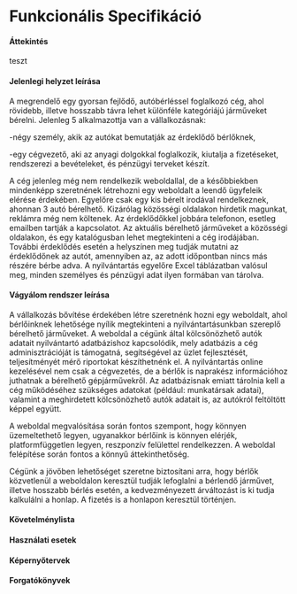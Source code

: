 # Funkcionális Specifikáció


#### Áttekintés
teszt

#### Jelenlegi helyzet leírása

A megrendelő egy gyorsan fejlődő, autóbérléssel foglalkozó cég, ahol rövidebb, illetve hosszabb távra lehet különféle kategóriájú járműveket bérelni. Jelenleg 5 alkalmazottja van a vállalkozásnak:

-négy személy, akik az autókat bemutatják az érdeklődő bérlőknek,

-egy cégvezető, aki az anyagi dolgokkal foglalkozik, kiutalja a fizetéseket, rendszerezi a bevételeket, és pénzügyi terveket készít.

A cég jelenleg még nem rendelkezik weboldallal, de a későbbiekben mindenképp szeretnének létrehozni egy weboldalt a leendő ügyfeleik elérése érdekében. Egyelőre csak egy kis bérelt irodával rendelkeznek, ahonnan 3 autó bérelhető. Kizárólag közösségi oldalakon hirdetik magunkat, reklámra még nem költenek. Az érdeklődőkkel jobbára telefonon, esetleg emailben tartják a kapcsolatot. Az aktuális bérelhető járműveket a közösségi oldalakon, és egy katalógusban lehet megtekinteni a cég irodájában. További érdeklődés esetén a helyszínen meg tudják mutatni az érdeklődőnek az autót, amennyiben az, az adott időpontban nincs más részére bérbe adva. A nyilvántartás egyelőre Excel táblázatban valósul meg, minden személyes és pénzügyi adat ilyen formában van tárolva.

#### Vágyálom rendszer leírása

A vállalkozás bővítése érdekében létre szeretnénk hozni egy weboldalt, ahol bérlőinknek lehetősége nyílik megtekinteni a nyilvántartásunkban szereplő bérelhető járműveket. A weboldal a cégünk által kölcsönözhető autók adatait nyilvántartó adatbázishoz kapcsolódik, mely adatbázis a cég adminisztrációját is támogatná, segítségével az üzlet fejlesztését, teljesítményét mérő riportokat készíthetnénk el. A nyilvántartás online kezelésével nem csak a cégvezetés, de a bérlők is naprakész információhoz juthatnak a bérelhető gépjárművekről. Az adatbázisnak emiatt tárolnia kell a cég működéséhez szükséges adatokat (például: munkatársak adatai), valamint a meghirdetett kölcsönözhető autók adatait is, az autókról feltöltött képpel együtt. 

A weboldal megvalósítása során fontos szempont, hogy könnyen üzemeltethető legyen, ugyanakkor bérlőink is könnyen elérjék, platformfüggetlen legyen, reszponzív felülettel rendelkezzen. A weboldal felépítése során fontos a könnyű áttekinthetőség. 

Cégünk a jövőben lehetőséget szeretne biztosítani arra, hogy bérlők közvetlenül a weboldalon keresztül tudják lefoglalni a bérlendő járművet, illetve hosszabb bérlés esetén, a kedvezményezett árváltozást is ki tudja kalkulálni a honlap. A fizetés is a honlapon keresztül történjen.

#### Követelménylista




#### Használati esetek



#### Képernyőtervek



#### Forgatókönyvek

